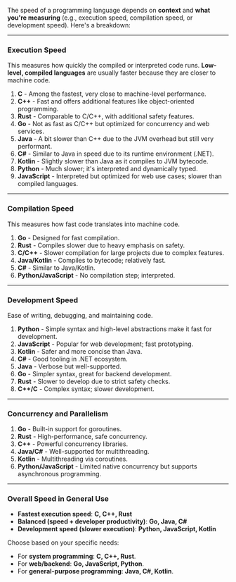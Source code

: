 The speed of a programming language depends on **context** and **what you're measuring** (e.g., execution speed, compilation speed, or development speed). Here's a breakdown:

---

### **Execution Speed**

This measures how quickly the compiled or interpreted code runs. **Low-level, compiled languages** are usually faster because they are closer to machine code.

1. **C** - Among the fastest, very close to machine-level performance.
2. **C++** - Fast and offers additional features like object-oriented programming.
3. **Rust** - Comparable to C/C++, with additional safety features.
4. **Go** - Not as fast as C/C++ but optimized for concurrency and web services.
5. **Java** - A bit slower than C++ due to the JVM overhead but still very performant.
6. **C#** - Similar to Java in speed due to its runtime environment (.NET).
7. **Kotlin** - Slightly slower than Java as it compiles to JVM bytecode.
8. **Python** - Much slower; it's interpreted and dynamically typed.
9. **JavaScript** - Interpreted but optimized for web use cases; slower than compiled languages.

---

### **Compilation Speed**

This measures how fast code translates into machine code.

1. **Go** - Designed for fast compilation.
2. **Rust** - Compiles slower due to heavy emphasis on safety.
3. **C/C++** - Slower compilation for large projects due to complex features.
4. **Java/Kotlin** - Compiles to bytecode; relatively fast.
5. **C#** - Similar to Java/Kotlin.
6. **Python/JavaScript** - No compilation step; interpreted.

---

### **Development Speed**

Ease of writing, debugging, and maintaining code.

1. **Python** - Simple syntax and high-level abstractions make it fast for development.
2. **JavaScript** - Popular for web development; fast prototyping.
3. **Kotlin** - Safer and more concise than Java.
4. **C#** - Good tooling in .NET ecosystem.
5. **Java** - Verbose but well-supported.
6. **Go** - Simpler syntax, great for backend development.
7. **Rust** - Slower to develop due to strict safety checks.
8. **C++/C** - Complex syntax; slower development.

---

### **Concurrency and Parallelism**

1. **Go** - Built-in support for goroutines.
2. **Rust** - High-performance, safe concurrency.
3. **C++** - Powerful concurrency libraries.
4. **Java/C#** - Well-supported for multithreading.
5. **Kotlin** - Multithreading via coroutines.
6. **Python/JavaScript** - Limited native concurrency but supports asynchronous programming.

---

### **Overall Speed in General Use**

-   **Fastest execution speed**: **C, C++, Rust**
-   **Balanced (speed + developer productivity)**: **Go, Java, C#**
-   **Development speed (slower execution)**: **Python, JavaScript, Kotlin**

Choose based on your specific needs:

-   For **system programming**: **C, C++, Rust**.
-   For **web/backend**: **Go, JavaScript, Python**.
-   For **general-purpose programming**: **Java, C#, Kotlin**.
